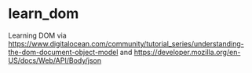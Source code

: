 # learn_dom
Learning DOM via https://www.digitalocean.com/community/tutorial_series/understanding-the-dom-document-object-model
and https://developer.mozilla.org/en-US/docs/Web/API/Body/json
